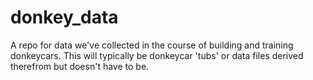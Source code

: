# donkey_data
A repo for data we've collected in the course of building and training donkeycars.  This will typically be donkeycar 'tubs' or data files derived therefrom but doesn't have to be.
